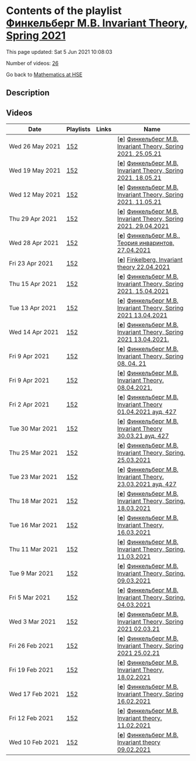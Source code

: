 # Contents of the playlist [Финкельберг М.В. Invariant Theory, Spring 2021](https://www.youtube.com/playlist?list=PLq3E5oubNNoB3KbRw-48VRMzgE4hK46Tx)

This page updated: Sat 5 Jun 2021 10:08:03

Number of videos: [26](#videos)

Go back to [Mathematics at HSE](../README.md)

## Description



## Videos

|Date|Playlists|Links|Name|
|---|---|---|---|
| Wed&nbsp;26&nbsp;May&nbsp;2021 | [152](../playlists/152 "Финкельберг М.В. Invariant Theory, Spring 2021") |  | [[**e**](https://studio.youtube.com/video/ViWuJ1qRIAI/edit "Edit")] [Финкельберг М.В. Invariant Theory, Spring 2021, 25.05.21](https://www.youtube.com/watch?v=ViWuJ1qRIAI&list=PLq3E5oubNNoB3KbRw-48VRMzgE4hK46Tx) |
| Wed&nbsp;19&nbsp;May&nbsp;2021 | [152](../playlists/152 "Финкельберг М.В. Invariant Theory, Spring 2021") |  | [[**e**](https://studio.youtube.com/video/XvZkmuQOBzs/edit "Edit")] [Финкельберг М.В. Invariant Theory, Spring 2021, 18.05.21](https://www.youtube.com/watch?v=XvZkmuQOBzs&list=PLq3E5oubNNoB3KbRw-48VRMzgE4hK46Tx) |
| Wed&nbsp;12&nbsp;May&nbsp;2021 | [152](../playlists/152 "Финкельберг М.В. Invariant Theory, Spring 2021") |  | [[**e**](https://studio.youtube.com/video/C8yox6W5HQ8/edit "Edit")] [Финкельберг М.В. Invariant Theory, Spring 2021, 11.05.21](https://www.youtube.com/watch?v=C8yox6W5HQ8&list=PLq3E5oubNNoB3KbRw-48VRMzgE4hK46Tx) |
| Thu&nbsp;29&nbsp;Apr&nbsp;2021 | [152](../playlists/152 "Финкельберг М.В. Invariant Theory, Spring 2021") |  | [[**e**](https://studio.youtube.com/video/sqG4CEn-CQc/edit "Edit")] [Финкельберг М.В. Invariant Theory, Spring 2021, 29.04.2021](https://www.youtube.com/watch?v=sqG4CEn-CQc&list=PLq3E5oubNNoB3KbRw-48VRMzgE4hK46Tx) |
| Wed&nbsp;28&nbsp;Apr&nbsp;2021 | [152](../playlists/152 "Финкельберг М.В. Invariant Theory, Spring 2021") |  | [[**e**](https://studio.youtube.com/video/dIBcgNMk_7M/edit "Edit")] [Финкельберг М.В., Теория инваринтов, 27.04.2021](https://www.youtube.com/watch?v=dIBcgNMk_7M&list=PLq3E5oubNNoB3KbRw-48VRMzgE4hK46Tx) |
| Fri&nbsp;23&nbsp;Apr&nbsp;2021 | [152](../playlists/152 "Финкельберг М.В. Invariant Theory, Spring 2021") |  | [[**e**](https://studio.youtube.com/video/96Ycpn_m5rw/edit "Edit")] [Finkelberg. Invariant theory 22.04.2021](https://www.youtube.com/watch?v=96Ycpn_m5rw&list=PLq3E5oubNNoB3KbRw-48VRMzgE4hK46Tx) |
| Thu&nbsp;15&nbsp;Apr&nbsp;2021 | [152](../playlists/152 "Финкельберг М.В. Invariant Theory, Spring 2021") |  | [[**e**](https://studio.youtube.com/video/-TXUrEUNzh8/edit "Edit")] [Финкельберг М.В. Invariant Theory, Spring 2021, 15.04.2021](https://www.youtube.com/watch?v=-TXUrEUNzh8&list=PLq3E5oubNNoB3KbRw-48VRMzgE4hK46Tx) |
| Tue&nbsp;13&nbsp;Apr&nbsp;2021 | [152](../playlists/152 "Финкельберг М.В. Invariant Theory, Spring 2021") |  | [[**e**](https://studio.youtube.com/video/IEPQDviGrU8/edit "Edit")] [Финкельберг М.В. Invariant Theory, Spring 2021 13.04.2021](https://www.youtube.com/watch?v=IEPQDviGrU8&list=PLq3E5oubNNoB3KbRw-48VRMzgE4hK46Tx) |
| Wed&nbsp;14&nbsp;Apr&nbsp;2021 | [152](../playlists/152 "Финкельберг М.В. Invariant Theory, Spring 2021") |  | [[**e**](https://studio.youtube.com/video/eDXqaGTR8tE/edit "Edit")] [Финкельберг М.В. Invariant Theory, Spring 2021 13.04.2021.](https://www.youtube.com/watch?v=eDXqaGTR8tE&list=PLq3E5oubNNoB3KbRw-48VRMzgE4hK46Tx) |
| Fri&nbsp;9&nbsp;Apr&nbsp;2021 | [152](../playlists/152 "Финкельберг М.В. Invariant Theory, Spring 2021") |  | [[**e**](https://studio.youtube.com/video/TpjP29p1D2E/edit "Edit")] [Финкельберг М.В. Invariant Theory, Spring 08. 04. 21](https://www.youtube.com/watch?v=TpjP29p1D2E&list=PLq3E5oubNNoB3KbRw-48VRMzgE4hK46Tx) |
| Fri&nbsp;9&nbsp;Apr&nbsp;2021 | [152](../playlists/152 "Финкельберг М.В. Invariant Theory, Spring 2021") |  | [[**e**](https://studio.youtube.com/video/q8wUEdTkdUs/edit "Edit")] [Финкельберг М.В. Invariant Theory. 08.04.2021.](https://www.youtube.com/watch?v=q8wUEdTkdUs&list=PLq3E5oubNNoB3KbRw-48VRMzgE4hK46Tx) |
| Fri&nbsp;2&nbsp;Apr&nbsp;2021 | [152](../playlists/152 "Финкельберг М.В. Invariant Theory, Spring 2021") |  | [[**e**](https://studio.youtube.com/video/4XDL8joCms0/edit "Edit")] [Финкельберг М.В. Invariant Theory 01.04.2021 ауд. 427](https://www.youtube.com/watch?v=4XDL8joCms0&list=PLq3E5oubNNoB3KbRw-48VRMzgE4hK46Tx) |
| Tue&nbsp;30&nbsp;Mar&nbsp;2021 | [152](../playlists/152 "Финкельберг М.В. Invariant Theory, Spring 2021") |  | [[**e**](https://studio.youtube.com/video/hSkAjl2Lnx4/edit "Edit")] [Финкельберг М.В. Invariant Theory  30.03.21 ауд. 427](https://www.youtube.com/watch?v=hSkAjl2Lnx4&list=PLq3E5oubNNoB3KbRw-48VRMzgE4hK46Tx "Теория инвариантов Факультет математики Финкельберг Михаил Владленович") |
| Thu&nbsp;25&nbsp;Mar&nbsp;2021 | [152](../playlists/152 "Финкельберг М.В. Invariant Theory, Spring 2021") |  | [[**e**](https://studio.youtube.com/video/drG0bnZ0Xv8/edit "Edit")] [Финкельберг М.В. Invariant Theory, Spring. 25.03.2021](https://www.youtube.com/watch?v=drG0bnZ0Xv8&list=PLq3E5oubNNoB3KbRw-48VRMzgE4hK46Tx) |
| Tue&nbsp;23&nbsp;Mar&nbsp;2021 | [152](../playlists/152 "Финкельберг М.В. Invariant Theory, Spring 2021") |  | [[**e**](https://studio.youtube.com/video/p0ZK8Uw2Ir8/edit "Edit")] [Финкельберг М.В. Invariant Theory.  23.03.2021 ауд. 427](https://www.youtube.com/watch?v=p0ZK8Uw2Ir8&list=PLq3E5oubNNoB3KbRw-48VRMzgE4hK46Tx "Теория инвариантов Дисциплина общефакультетского пула Факультет математики 3 модуль Финкельберг Михаил Владленович") |
| Thu&nbsp;18&nbsp;Mar&nbsp;2021 | [152](../playlists/152 "Финкельберг М.В. Invariant Theory, Spring 2021") |  | [[**e**](https://studio.youtube.com/video/h17RSmYB1wA/edit "Edit")] [Финкельберг М.В. Invariant Theory, Spring. 18.03.2021](https://www.youtube.com/watch?v=h17RSmYB1wA&list=PLq3E5oubNNoB3KbRw-48VRMzgE4hK46Tx) |
| Tue&nbsp;16&nbsp;Mar&nbsp;2021 | [152](../playlists/152 "Финкельберг М.В. Invariant Theory, Spring 2021") |  | [[**e**](https://studio.youtube.com/video/nhuBfWX6EuA/edit "Edit")] [Финкельберг М.В. Invariant Theory, 16.03.2021](https://www.youtube.com/watch?v=nhuBfWX6EuA&list=PLq3E5oubNNoB3KbRw-48VRMzgE4hK46Tx) |
| Thu&nbsp;11&nbsp;Mar&nbsp;2021 | [152](../playlists/152 "Финкельберг М.В. Invariant Theory, Spring 2021") |  | [[**e**](https://studio.youtube.com/video/ENAsdmqmjFo/edit "Edit")] [Финкельберг М.В. Invariant Theory, Spring. 11.03.2021](https://www.youtube.com/watch?v=ENAsdmqmjFo&list=PLq3E5oubNNoB3KbRw-48VRMzgE4hK46Tx) |
| Tue&nbsp;9&nbsp;Mar&nbsp;2021 | [152](../playlists/152 "Финкельберг М.В. Invariant Theory, Spring 2021") |  | [[**e**](https://studio.youtube.com/video/8-QenwJHr1k/edit "Edit")] [Финкельберг М.В. Invariant Theory, Spring. 09.03.2021](https://www.youtube.com/watch?v=8-QenwJHr1k&list=PLq3E5oubNNoB3KbRw-48VRMzgE4hK46Tx) |
| Fri&nbsp;5&nbsp;Mar&nbsp;2021 | [152](../playlists/152 "Финкельберг М.В. Invariant Theory, Spring 2021") |  | [[**e**](https://studio.youtube.com/video/YH_D3I5YGg0/edit "Edit")] [Финкельберг М.В. Invariant Theory, Spring. 04.03.2021](https://www.youtube.com/watch?v=YH_D3I5YGg0&list=PLq3E5oubNNoB3KbRw-48VRMzgE4hK46Tx) |
| Wed&nbsp;3&nbsp;Mar&nbsp;2021 | [152](../playlists/152 "Финкельберг М.В. Invariant Theory, Spring 2021") |  | [[**e**](https://studio.youtube.com/video/E9LnXqUW7dI/edit "Edit")] [Финкельберг М.В. Invariant Theory, Spring 2021  02.03.21](https://www.youtube.com/watch?v=E9LnXqUW7dI&list=PLq3E5oubNNoB3KbRw-48VRMzgE4hK46Tx) |
| Fri&nbsp;26&nbsp;Feb&nbsp;2021 | [152](../playlists/152 "Финкельберг М.В. Invariant Theory, Spring 2021") |  | [[**e**](https://studio.youtube.com/video/mpQYUTQi1C4/edit "Edit")] [Финкельберг М.В. Invariant Theory, Spring 2021  25.02.21](https://www.youtube.com/watch?v=mpQYUTQi1C4&list=PLq3E5oubNNoB3KbRw-48VRMzgE4hK46Tx) |
| Fri&nbsp;19&nbsp;Feb&nbsp;2021 | [152](../playlists/152 "Финкельберг М.В. Invariant Theory, Spring 2021") |  | [[**e**](https://studio.youtube.com/video/UKveWIqLfuw/edit "Edit")] [Финкельберг М.В. Invariant Theory, 18.02.2021](https://www.youtube.com/watch?v=UKveWIqLfuw&list=PLq3E5oubNNoB3KbRw-48VRMzgE4hK46Tx) |
| Wed&nbsp;17&nbsp;Feb&nbsp;2021 | [152](../playlists/152 "Финкельберг М.В. Invariant Theory, Spring 2021") |  | [[**e**](https://studio.youtube.com/video/cc15_EgWeic/edit "Edit")] [Финкельберг М.В. Invariant Theory, Spring 16.02.2021](https://www.youtube.com/watch?v=cc15_EgWeic&list=PLq3E5oubNNoB3KbRw-48VRMzgE4hK46Tx) |
| Fri&nbsp;12&nbsp;Feb&nbsp;2021 | [152](../playlists/152 "Финкельберг М.В. Invariant Theory, Spring 2021") |  | [[**e**](https://studio.youtube.com/video/MUz--_M4yyY/edit "Edit")] [Финкельберг М.В. Invariant theory. 11.02.2021](https://www.youtube.com/watch?v=MUz--_M4yyY&list=PLq3E5oubNNoB3KbRw-48VRMzgE4hK46Tx) |
| Wed&nbsp;10&nbsp;Feb&nbsp;2021 | [152](../playlists/152 "Финкельберг М.В. Invariant Theory, Spring 2021") |  | [[**e**](https://studio.youtube.com/video/Fe9DbS13UY8/edit "Edit")] [Финкельберг М.В. Invariant theory 09.02.2021](https://www.youtube.com/watch?v=Fe9DbS13UY8&list=PLq3E5oubNNoB3KbRw-48VRMzgE4hK46Tx) |
